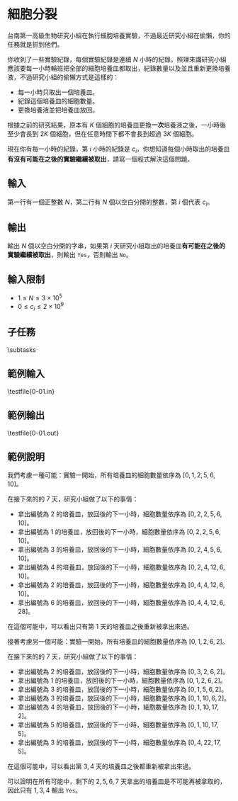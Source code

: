 # 細胞分裂


台南第一高級生物研究小組在執行細胞培養實驗，不過最近研究小組在偷懶，你的任務就是抓到他們。

你收到了一些實驗紀錄，每個實驗紀錄是連續 $N$ 小時的紀錄。照理來講研究小組應該要每一小時輪班把全部的細胞培養皿都取出，紀錄數量以及並且重新更換培養液，不過研究小組的偷懶方式是這樣的：

 - 每一小時只取出一個培養皿。
 - 紀錄這個培養皿的細胞數量。
 - 更換培養液並把培養皿放回。

根據之前的研究結果，原本有 $K$ 個細胞的培養皿更換**一次**培養液之後，一小時後至少會長到 $2K$ 個細胞，但在任意時間下都不會長到超過 $3K$ 個細胞。

現在你有每一小時的紀錄，第 $i$ 小時的紀錄是 $c_i$，你想知道每個小時取出的培養皿**有沒有可能在之後的實驗繼續被取出**，請寫一個程式解決這個問題。


## 輸入
第一行有一個正整數 $N$，第二行有 $N$ 個以空白分開的整數，第 $i$ 個代表 $c_i$。

## 輸出
輸出 $N$ 個以空白分開的字串，如果第 $i$ 天研究小組取出的培養皿**有可能在之後的實驗繼續被取出**，則輸出 `Yes`，否則輸出 `No`。

## 輸入限制
 - $1 \leq N \leq 3 \times 10^5$
 - $0 \leq c_i \leq 2 \times 10^9$

## 子任務
\subtasks

## 範例輸入
\testfile{0-01.in}

## 範例輸出
\testfile{0-01.out}

## 範例說明

我們考慮一種可能：實驗一開始，所有培養皿的細胞數量依序為 $[0, 1, 2, 5, 6, 10]$。

在接下來的的 $7$ 天，研究小組做了以下的事情：

- 拿出編號為 $2$ 的培養皿，放回後的下一小時，細胞數量依序為 $[0, 2, 2, 5, 6, 10]$。
- 拿出編號為 $1$ 的培養皿，放回後的下一小時，細胞數量依序為 $[0, 2, 2, 5, 6, 10]$。
- 拿出編號為 $3$ 的培養皿，放回後的下一小時，細胞數量依序為 $[0, 2, 4, 5, 6, 10]$。
- 拿出編號為 $4$ 的培養皿，放回後的下一小時，細胞數量依序為 $[0, 2, 4, 12, 6, 10]$。
- 拿出編號為 $2$ 的培養皿，放回後的下一小時，細胞數量依序為 $[0, 4, 4, 12, 6, 10]$。
- 拿出編號為 $6$ 的培養皿，放回後的下一小時，細胞數量依序為 $[0, 4, 4, 12, 6, 28]$。

在這個可能中，可以看出只有第 $1$ 天的培養皿之後重新被拿出來過。

接著考慮另一個可能：實驗一開始，所有培養皿的細胞數量依序為 $[0, 1, 2, 6, 2]$。

在接下來的的 $7$ 天，研究小組做了以下的事情：

- 拿出編號為 $2$ 的培養皿，放回後的下一小時，細胞數量依序為 $[0, 3, 2, 6, 2]$。
- 拿出編號為 $1$ 的培養皿，放回後的下一小時，細胞數量依序為 $[0, 1, 2, 6, 2]$。
- 拿出編號為 $3$ 的培養皿，放回後的下一小時，細胞數量依序為 $[0, 1, 5, 6, 2]$。
- 拿出編號為 $3$ 的培養皿，放回後的下一小時，細胞數量依序為 $[0, 1, 10, 6, 2]$。
- 拿出編號為 $4$ 的培養皿，放回後的下一小時，細胞數量依序為 $[0, 1, 10, 17, 2]$。
- 拿出編號為 $5$ 的培養皿，放回後的下一小時，細胞數量依序為 $[0, 1, 10, 17, 5]$。
- 拿出編號為 $3$ 的培養皿，放回後的下一小時，細胞數量依序為 $[0, 4, 22, 17, 5]$。

在這個可能中，可以看出第 $3, 4$ 天的培養皿之後都重新被拿出來過。

可以證明在所有可能中，剩下的 $2, 5, 6, 7$ 天拿出的培養皿是不可能再被拿取的，因此只有 $1, 3, 4$ 輸出 `Yes`。

